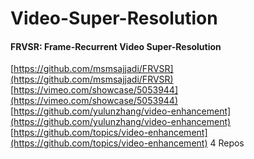 # Video-Super-Resolution
#### FRVSR: Frame-Recurrent Video Super-Resolution
[https://github.com/msmsajjadi/FRVSR](https://github.com/msmsajjadi/FRVSR) <br>
[https://vimeo.com/showcase/5053944](https://vimeo.com/showcase/5053944) <br>
[https://github.com/yulunzhang/video-enhancement](https://github.com/yulunzhang/video-enhancement) <br>
[https://github.com/topics/video-enhancement](https://github.com/topics/video-enhancement) 4 Repos
